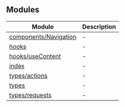## Modules

| Module | Description |
| ------ | ------ |
| [components/Navigation](components.Navigation.md) | - |
| [hooks](hooks.md) | - |
| [hooks/useContent](hooks.useContent.md) | - |
| [index](index.md) | - |
| [types/actions](types.actions.md) | - |
| [types](types.md) | - |
| [types/requests](types.requests.md) | - |
